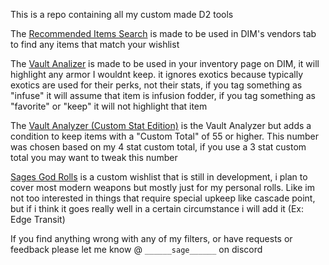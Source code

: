 This is a repo containing all my custom made D2 tools



The [Recommended Items Search](https://raw.githubusercontent.com/SpoogLord/Sages-D2-Repository/main/Sage's%20Custom%20Recomended%20Items%20Search.txt) is made to be used in DIM's vendors tab to find any items that match your wishlist

The [Vault Analizer](https://raw.githubusercontent.com/SpoogLord/Sages-D2-Repository/main/Sage's%20Custom%20Vault%20Analyzer) is made to be used in your inventory page on DIM, it will highlight any armor I wouldnt keep. it ignores exotics because typically exotics are used for their perks, not their stats, if you tag something as "infuse" it will assume that item is infusion fodder, if you tag something as "favorite" or "keep" it will not highlight that item

The [Vault Analyzer (Custom Stat Edition)](https://raw.githubusercontent.com/SpoogLord/Sages-D2-Repository/main/Sage's%20Custom%20Vault%20Analyzer%20(Custom%20Stat%20Edition)) is the Vault Analyzer but adds a condition to keep items with a "Custom Total" of 55 or higher. This number was chosen based on my 4 stat custom total, if you use a 3 stat custom total you may want to tweak this number

[Sages God Rolls](https://raw.githubusercontent.com/SpoogLord/Sages-D2-Repository/main/Sage's%20God%20Rolls.txt) is a custom wishlist that is still in development, i plan to cover most modern weapons but mostly just for my personal rolls. Like im not too interested in things that require special upkeep like cascade point, but if i think it goes really well in a certain circumstance i will add it (Ex: Edge Transit)



If you find anything wrong with any of my filters, or have requests or feedback please let me know @ `______sage______` on discord
